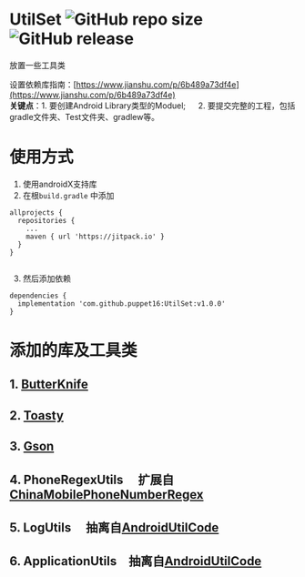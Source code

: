 # UtilSet ![GitHub repo size](https://img.shields.io/github/repo-size/puppet16/utilset.svg?color=green) ![GitHub release](https://img.shields.io/github/release/puppet16/UtilSet.svg)
放置一些工具类

设置依赖库指南：[https://www.jianshu.com/p/6b489a73df4e](https://www.jianshu.com/p/6b489a73df4e)  
**关键点**：1. 要创建Android Library类型的Moduel; &emsp; 2. 要提交完整的工程，包括gradle文件夹、Test文件夹、gradlew等。
# 使用方式
1. 使用androidX支持库
2. 在根`build.gradle` 中添加
```
allprojects {
  repositories {
    ...
    maven { url 'https://jitpack.io' }
  }
}
 
```
3. 然后添加依赖
```
dependencies {
  implementation 'com.github.puppet16:UtilSet:v1.0.0'
}
 ```
# 添加的库及工具类
 ## 1. [ButterKnife](https://github.com/JakeWharton/butterknife)
 ## 2. [Toasty](https://github.com/GrenderG/Toasty)
 ## 3. [Gson](https://github.com/google/gson)
 ## 4. PhoneRegexUtils &emsp;扩展自[ChinaMobilePhoneNumberRegex](https://github.com/VincentSit/ChinaMobilePhoneNumberRegex)
 ## 5. LogUtils &emsp;抽离自[AndroidUtilCode](https://github.com/Blankj/AndroidUtilCode)
 ## 6. ApplicationUtils&emsp;抽离自[AndroidUtilCode](https://github.com/Blankj/AndroidUtilCode)
